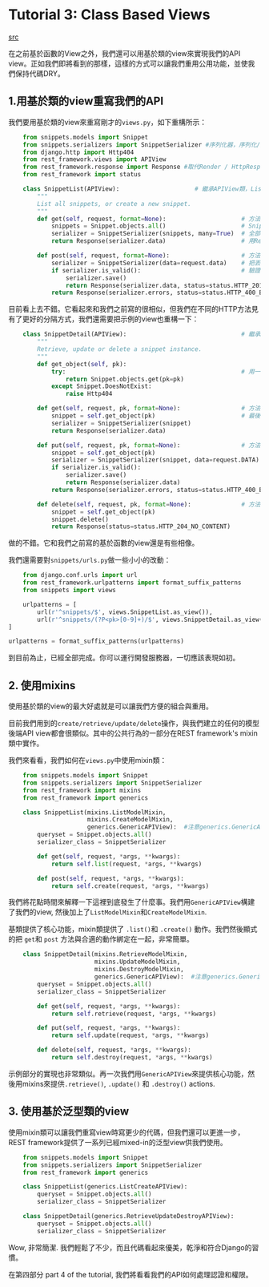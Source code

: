 # Tutorial 3: Class Based Views

[src](http://django-rest-framework.org/tutorial/3-class-based-views.html)

在之前基於函數的View之外，我們還可以用基於類的view來實現我們的API view。正如我們即將看到的那樣，這樣的方式可以讓我們重用公用功能，並使我們保持代碼DRY。

## 1.用基於類的view重寫我們的API 
我們要用基於類的view來重寫剛才的`views.py`，如下重構所示：

```python
    from snippets.models import Snippet
    from snippets.serializers import SnippetSerializer #序列化器，序列化/反序列化都靠它
    from django.http import Http404
    from rest_framework.views import APIView
    from rest_framework.response import Response #取代Render / HttpResponse
    from rest_framework import status

    class SnippetList(APIView):                     # 繼承APIView類，List表示會丟出所有資料
        """
        List all snippets, or create a new snippet.
        """
        def get(self, request, format=None):                     # 方法名稱是get, 表示是跟host 要資料，注意參數中有個request
            snippets = Snippet.objects.all()                     # Snippet的資料庫物件.all() 全部的
            serializer = SnippetSerializer(snippets, many=True)  # 全部的 丟到序列化器
            return Response(serializer.data)                     # 用Response 把序列化器的返回.data 包起丟回去

        def post(self, request, format=None):                    # 方法名稱是post，表示要把資料丟過來，注意參數中有個request
            serializer = SnippetSerializer(data=request.data)    # 把丟過來的資料(request.data) 丟到序列化器。
            if serializer.is_valid():                            # 驗證一下，通過就儲存，返回201，不然就丟error，返回400
                serializer.save()
                return Response(serializer.data, status=status.HTTP_201_CREATED)
            return Response(serializer.errors, status=status.HTTP_400_BAD_REQUEST)
```
目前看上去不錯。它看起來和我們之前寫的很相似，但我們在不同的HTTP方法見有了更好的分隔方式，我們還需要把示例的view也重構一下：

```python
    class SnippetDetail(APIView):                                # 繼承APIView類，Detail表示會丟出個別資料
        """
        Retrieve, update or delete a snippet instance.
        """
        def get_object(self, pk):
            try:                                                 # 用一個try包起來 有就返回個別資料，沒有就給404，注意這裡沒有request，因此是給下面的方法叫用的
                return Snippet.objects.get(pk=pk)
            except Snippet.DoesNotExist:
                raise Http404

        def get(self, request, pk, format=None):                 # 方法名稱是get，有參數request，先給get_object檢查一下，並且拿出資料庫物件，然後丟進序列化器
            snippet = self.get_object(pk)                        # 最後用Response返回序列化.data
            serializer = SnippetSerializer(snippet)
            return Response(serializer.data)

        def put(self, request, pk, format=None):                 # 方法名稱是put,要跟get一樣，最後把資料存進資料庫
            snippet = self.get_object(pk)
            serializer = SnippetSerializer(snippet, data=request.DATA)
            if serializer.is_valid():
                serializer.save()
                return Response(serializer.data)
            return Response(serializer.errors, status=status.HTTP_400_BAD_REQUEST)

        def delete(self, request, pk, format=None):              # 方法名稱是delete，要跟get一樣，最後執行刪除的動作。
            snippet = self.get_object(pk)
            snippet.delete()
            return Response(status=status.HTTP_204_NO_CONTENT)
```
做的不錯。它和我們之前寫的基於函數的view還是有些相像。

我們還需要對`snippets/urls.py`做一些小小的改動：

```python
    from django.conf.urls import url
    from rest_framework.urlpatterns import format_suffix_patterns
    from snippets import views

    urlpatterns = [
        url(r'^snippets/$', views.SnippetList.as_view()),
        url(r'^snippets/(?P<pk>[0-9]+)/$', views.SnippetDetail.as_view()),
]

urlpatterns = format_suffix_patterns(urlpatterns)
```
到目前為止，已經全部完成。你可以運行開發服務器，一切應該表現如初。

## 2. 使用mixins

使用基於類的view的最大好處就是可以讓我們方便的組合與重用。

目前我們用到的`create/retrieve/update/delete`操作，與我們建立的任何的模型後端API view都會很類似。其中的公共行為的一部分在REST framework's mixin類中實作。

我們來看看，我們如何在`views.py`中使用mixin類：

```python
    from snippets.models import Snippet
    from snippets.serializers import SnippetSerializer
    from rest_framework import mixins
    from rest_framework import generics

    class SnippetList(mixins.ListModelMixin,
                      mixins.CreateModelMixin,
                      generics.GenericAPIView):  #注意generics.GenericAPIView 在最後面
        queryset = Snippet.objects.all()
        serializer_class = SnippetSerializer

        def get(self, request, *args, **kwargs):
            return self.list(request, *args, **kwargs)

        def post(self, request, *args, **kwargs):
            return self.create(request, *args, **kwargs)
```
我們將花點時間來解釋一下這裡到底發生了什麼事。我們用`GenericAPIView`構建了我們的view, 然後加上了`ListModelMixin`和`CreateModelMixin`.

基類提供了核心功能，mixin類提供了 `.list()`和 `.create()` 動作。我們然後顯式的把 `get`和 `post` 方法與合適的動作綁定在一起，非常簡單。

```python
    class SnippetDetail(mixins.RetrieveModelMixin,
                        mixins.UpdateModelMixin,
                        mixins.DestroyModelMixin,
                        generics.GenericAPIView):  #注意generics.GenericAPIView 在最後面
        queryset = Snippet.objects.all()
        serializer_class = SnippetSerializer

        def get(self, request, *args, **kwargs):
            return self.retrieve(request, *args, **kwargs)

        def put(self, request, *args, **kwargs):
            return self.update(request, *args, **kwargs)

        def delete(self, request, *args, **kwargs):
            return self.destroy(request, *args, **kwargs)
```
示例部分的實現也非常類似。再一次我們用`GenericAPIView`來提供核心功能，然後用mixins來提供`.retrieve()`, `.update()` 和 `.destroy()` actions.

## 3. 使用基於泛型類的view

使用mixin類可以讓我們重寫view時寫更少的代碼，但我們還可以更進一步，REST framework提供了一系列已經mixed-in的泛型view供我們使用。

```python
    from snippets.models import Snippet
    from snippets.serializers import SnippetSerializer
    from rest_framework import generics

    class SnippetList(generics.ListCreateAPIView):
        queryset = Snippet.objects.all()
        serializer_class = SnippetSerializer

    class SnippetDetail(generics.RetrieveUpdateDestroyAPIView):
        queryset = Snippet.objects.all()
        serializer_class = SnippetSerializer
```
Wow, 非常簡潔. 我們輕鬆了不少，而且代碼看起來優美，乾淨和符合Django的習慣。

在第四部分 part 4 of the tutorial, 我們將看看我們的API如何處理認證和權限。
